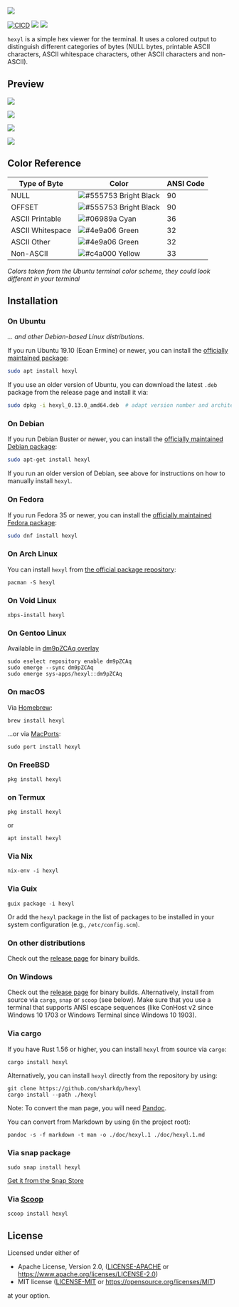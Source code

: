 ![](doc/logo.svg)

[![CICD](https://github.com/sharkdp/hexyl/actions/workflows/CICD.yml/badge.svg)](https://github.com/sharkdp/hexyl/actions/workflows/CICD.yml)
[![](https://img.shields.io/crates/l/hexyl.svg?colorB=22ba4c)](https://crates.io/crates/hexyl)
![](https://img.shields.io/crates/v/hexyl.svg?colorB=00aa88)

`hexyl` is a simple hex viewer for the terminal. It uses a colored output to distinguish different categories
of bytes (NULL bytes, printable ASCII characters, ASCII whitespace characters, other ASCII characters and non-ASCII).

## Preview

![](https://i.imgur.com/MWO9uSL.png)

![](https://i.imgur.com/Dp7Wncz.png)

![](https://i.imgur.com/ln3TniI.png)

![](https://i.imgur.com/f8nm8g6.png)

## Color Reference

|Type of Byte|Color|ANSI Code |
|---|---|---|
|NULL|![#555753](https://placehold.co/10x10/555753/555753.png) Bright Black|90|
|OFFSET|![#555753](https://placehold.co/10x10/555753/555753.png) Bright Black|90|
|ASCII Printable|![#06989a](https://placehold.co/10x10/06989a/06989a.png) Cyan|36|
|ASCII Whitespace|![#4e9a06](https://placehold.co/10x10/4e9a06/4e9a06.png) Green|32|
|ASCII Other|![#4e9a06](https://placehold.co/10x10/4e9a06/4e9a06.png) Green|32|
|Non-ASCII|![#c4a000](https://placehold.co/10x10/c4a000/c4a000.png) Yellow|33|

*Colors taken from the Ubuntu terminal color scheme, they could look different in your terminal*


## Installation

### On Ubuntu

*... and other Debian-based Linux distributions.*

If you run Ubuntu 19.10 (Eoan Ermine) or newer, you can install the [officially maintained package](https://packages.ubuntu.com/search?keywords=hexyl):
```bash
sudo apt install hexyl
```
If you use an older version of Ubuntu, you can download
the latest `.deb` package from the release page and install it via:

``` bash
sudo dpkg -i hexyl_0.13.0_amd64.deb  # adapt version number and architecture
```

### On Debian

If you run Debian Buster or newer, you can install the [officially maintained Debian package](https://packages.debian.org/search?searchon=names&keywords=hexyl):
```bash
sudo apt-get install hexyl
```

If you run an older version of Debian, see above for instructions on how to
manually install `hexyl`.

### On Fedora

If you run Fedora 35 or newer, you can install the [officially maintained Fedora package](https://packages.fedoraproject.org/pkgs/rust-hexyl/hexyl):

```bash
sudo dnf install hexyl
```

### On Arch Linux

You can install `hexyl` from [the official package repository](https://www.archlinux.org/packages/community/x86_64/hexyl/):

```
pacman -S hexyl
```

### On Void Linux

```
xbps-install hexyl
```

### On Gentoo Linux

Available in [dm9pZCAq overlay](https://github.com/gentoo-mirror/dm9pZCAq)

```
sudo eselect repository enable dm9pZCAq
sudo emerge --sync dm9pZCAq
sudo emerge sys-apps/hexyl::dm9pZCAq
```

### On macOS

Via [Homebrew](https://brew.sh):

```
brew install hexyl
```

...or via [MacPorts](https://www.macports.org):

```
sudo port install hexyl
```

### On FreeBSD

```
pkg install hexyl
```

### on Termux
```
pkg install hexyl
```
or
```
apt install hexyl
```

### Via Nix

```
nix-env -i hexyl
```

### Via Guix

```
guix package -i hexyl
```

Or add the `hexyl` package in the list of packages to be installed in your system configuration (e.g., `/etc/config.scm`).

### On other distributions

Check out the [release page](https://github.com/sharkdp/hexyl/releases) for binary builds.

### On Windows

Check out the [release page](https://github.com/sharkdp/hexyl/releases) for binary builds.
Alternatively, install from source via `cargo`, `snap` or `scoop` (see below).
Make sure that you use a terminal that supports ANSI escape sequences (like ConHost v2 since Windows 10 1703
or Windows Terminal since Windows 10 1903).

### Via cargo

If you have Rust 1.56 or higher, you can install `hexyl` from source via `cargo`:
```
cargo install hexyl
```

Alternatively, you can install `hexyl` directly from the repository by using:
```
git clone https://github.com/sharkdp/hexyl
cargo install --path ./hexyl
```

Note: To convert the man page, you will need [Pandoc](https://pandoc.org/).

You can convert from Markdown by using (in the project root):
```
pandoc -s -f markdown -t man -o ./doc/hexyl.1 ./doc/hexyl.1.md
```

### Via snap package

```
sudo snap install hexyl
```
[Get it from the Snap Store](https://snapcraft.io/hexyl)


### Via [Scoop](https://scoop.sh)
```
scoop install hexyl
```


## License

Licensed under either of

 * Apache License, Version 2.0, ([LICENSE-APACHE](LICENSE-APACHE) or https://www.apache.org/licenses/LICENSE-2.0)
 * MIT license ([LICENSE-MIT](LICENSE-MIT) or https://opensource.org/licenses/MIT)

at your option.
